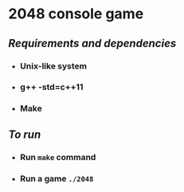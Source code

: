 # **2048 console game**

## *Requirements and dependencies*

* ### Unix-like system

* ### g++ -std=c++11

* ### Make

## *To run*

* ### Run `make` command

* ### Run a game `./2048`
